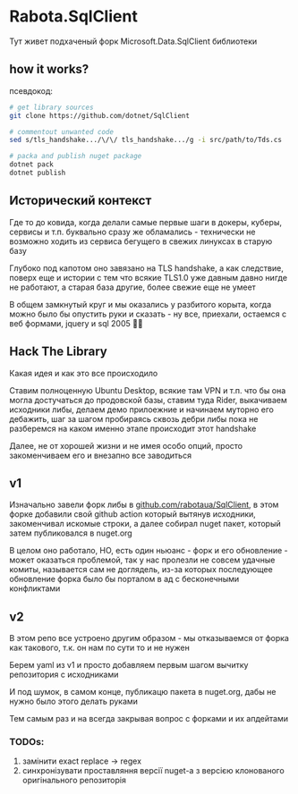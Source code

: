 # Rabota.SqlClient

Тут живет подхаченый форк Microsoft.Data.SqlClient библиотеки

## how it works?

псевдокод:

```bash
# get library sources
git clone https://github.com/dotnet/SqlClient

# commentout unwanted code
sed s/tls_handshake.../\/\/ tls_handshake.../g -i src/path/to/Tds.cs

# packa and publish nuget package
dotnet pack
dotnet publish
```

## Исторический контекст

Где то до ковида, когда делали самые первые шаги в докеры, куберы, сервисы и т.п. буквально сразу же обламались - технически не возможно ходить из сервиса бегущего в свежих линуксах в старую базу

Глубоко под капотом оно завязано на TLS handshake, а как следствие, поверх еще и истории с тем что всякие TLS1.0 уже давным давно нигде не работают, а старая база другие, более свежие еще не умеет

В общем замкнутый круг и мы оказались у разбитого корыта, когда можно было бы опустить руки и сказать - ну все, приехали, остаемся с веб формами, jquery и sql 2005 🤷‍♂️

## Hack The Library

Какая идея и как это все происходило

Ставим полноценную Ubuntu Desktop, всякие там VPN и т.п. что бы она могла достучаться до продовской базы, ставим туда Rider, выкачиваем исходники либы, делаем демо прилоежние и начинаем муторно его дебажить, шаг за шагом пробираясь сквозь дебри либы пока не разберемся на каком именно этапе происходит этот handshake

Далее, не от хорошей жизни и не имея особо опций, просто закоменчиваем его и внезапно все заводиться

## v1

Изначально завели форк либы в [github.com/rabotaua/SqlClient](https://github.com/rabotaua/SqlClient), в этом форке добавили свой github action который вытянув исходники, закоменчивал искомые строки, а далее собирал nuget пакет, который затем публиковался в nuget.org

В целом оно работало, НО, есть один ньюанс - форк и его обновление - может оказаться проблемой, так у нас пролезли не совсем удачные комиты, называется сам не доглядель, из-за которых последующее обновление форка было бы порталом в ад с бесконечными конфликтами

## v2

В этом репо все устроено другим образом - мы отказываемся от форка как такового, т.к. он нам по сути то и не нужен

Берем yaml из v1 и просто добавляем первым шагом вычитку репозитория с исходниками

И под шумок, в самом конце, публикацю пакета в nuget.org, дабы не нужно было этого делать руками

Тем самым раз и на всегда закрывая вопрос с форками и их апдейтами

### TODOs:
1. замінити exact replace -> regex
2. синхронізувати проставляння версії nuget-а з версією клонованого оригінального репозиторія